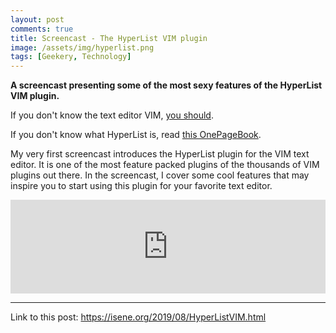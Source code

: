 ```yaml
---
layout: post
comments: true
title: Screencast - The HyperList VIM plugin
image: /assets/img/hyperlist.png
tags: [Geekery, Technology]
---
```


**A screencast presenting some of the most sexy features of the HyperList VIM plugin.**

If you don't know the text editor VIM, [you should](https://www.youtube.com/watch?v=g-XsXEsd6xA).

If you don't know what HyperList is, read [this OnePageBook](https://isene.org/onepagebooks/#1pb-7-describe-anything---simple-and-effective).

My very first screencast introduces the HyperList plugin for the VIM text editor. It is one of the most feature packed plugins of the thousands of VIM plugins out there. In the screencast, I cover some cool features that may inspire you to start using this plugin for your favorite text editor.

<div class="youtube-wrapper">
<center><iframe width="100%" src="https://isene.org/assets/videos/HyperListVIM.mp4" frameborder="0" allow="accelerometer; encrypted-media; gyroscope; picture-in-picture" allowfullscreen></iframe></center>
</div>

---
Link to this post: <https://isene.org/2019/08/HyperListVIM.html>
